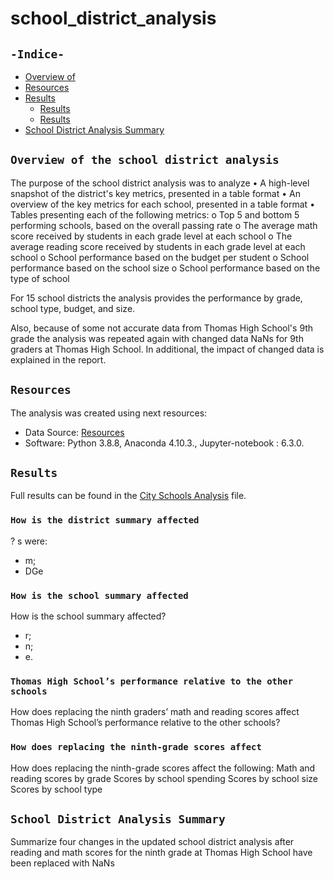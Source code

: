 # school_district_analysis
## `-Indice-`

- [Overview of ](#)
- [Resources](#resources)
- [Results](#)
  - [Results](#)
  - [Results](#)
- [School District Analysis Summary](#Summary)

## `Overview of the school district analysis`

The purpose of the school district analysis was to analyze 
•	A high-level snapshot of the district's key metrics, presented in a table format
•	An overview of the key metrics for each school, presented in a table format
•	Tables presenting each of the following metrics:
o	Top 5 and bottom 5 performing schools, based on the overall passing rate
o	The average math score received by students in each grade level at each school
o	The average reading score received by students in each grade level at each school
o	School performance based on the budget per student
o	School performance based on the school size 
o	School performance based on the type of school

 For 15 school districts the analysis provides the performance by grade, school type, budget, and size. 
 
 Also, because of some not accurate data from Thomas High School's 9th grade the analysis was repeated again with changed data NaNs for 9th graders at Thomas High School. In additional, the impact of changed data is explained in the report.
## `Resources`
The analysis was created using next resources:
  - Data Source:  [Resources](./Resources/)
  - Software: Python 3.8.8, Anaconda 4.10.3., Jupyter-notebook : 6.3.0.
## `Results`

Full results can be found in the [City Schools Analysis](./PyCitySchools_Challenge.ipynb) file.
### `How is the district summary affected`

? s were:
  - m;
  - DGe

### `How is the school summary affected`

How is the school summary affected?
  - r;
  - n;
  - e.

### `Thomas High School’s performance relative to the other schools`
How does replacing the ninth graders’ math and reading scores affect Thomas High School’s performance relative to the other schools?

### `How does replacing the ninth-grade scores affect`
How does replacing the ninth-grade scores affect the following:
Math and reading scores by grade
Scores by school spending
Scores by school size
Scores by school type

## `School District Analysis Summary`

Summarize four changes in the updated school district analysis after reading and math scores for the ninth grade at Thomas High School have been replaced with NaNs